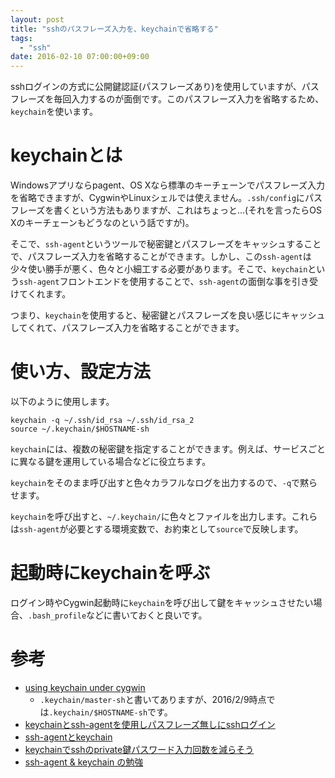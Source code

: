```yaml
---
layout: post
title: "sshのパスフレーズ入力を、keychainで省略する"
tags:
  - "ssh"
date: 2016-02-10 07:00:00+09:00
---
```


sshログインの方式に公開鍵認証(パスフレーズあり)を使用していますが、パスフレーズを毎回入力するのが面倒です。このパスフレーズ入力を省略するため、`keychain`を使います。

<!-- more -->

# keychainとは

Windowsアプリならpagent、OS Xなら標準のキーチェーンでパスフレーズ入力を省略できますが、CygwinやLinuxシェルでは使えません。`.ssh/config`にパスフレーズを書くという方法もありますが、これはちょっと…(それを言ったらOS Xのキーチェーンもどうなのという話ですが)。

そこで、`ssh-agent`というツールで秘密鍵とパスフレーズをキャッシュすることで、パスフレーズ入力を省略することができます。しかし、この`ssh-agent`は少々使い勝手が悪く、色々と小細工する必要があります。そこで、`keychain`という`ssh-agent`フロントエンドを使用することで、`ssh-agent`の面倒な事を引き受けてくれます。

つまり、`keychain`を使用すると、秘密鍵とパスフレーズを良い感じにキャッシュしてくれて、パスフレーズ入力を省略することができます。

# 使い方、設定方法

以下のように使用します。

```
keychain -q ~/.ssh/id_rsa ~/.ssh/id_rsa_2
source ~/.keychain/$HOSTNAME-sh
```

`keychain`には、複数の秘密鍵を指定することができます。例えば、サービスごとに異なる鍵を運用している場合などに役立ちます。

`keychain`をそのまま呼び出すと色々カラフルなログを出力するので、`-q`で黙らせます。

`keychain`を呼び出すと、`~/.keychain/`に色々とファイルを出力します。これらは`ssh-agent`が必要とする環境変数で、お約束として`source`で反映します。

# 起動時にkeychainを呼ぶ

ログイン時やCygwin起動時に`keychain`を呼び出して鍵をキャッシュさせたい場合、`.bash_profile`などに書いておくと良いです。

# 参考

* [using keychain under cygwin](https://thomaswabner.wordpress.com/2009/11/06/using-keychain-under-cygwin/)
    * `.keychain/master-sh`と書いてありますが、2016/2/9時点では`.keychain/$HOSTNAME-sh`です。
* [keychainとssh-agentを使用しパスフレーズ無しにsshログイン](http://qiita.com/yyamamot/items/1bc1dd93692bf9379f3e)
* [ssh-agentとkeychain](http://iamapen.hatenablog.com/entry/2014/02/14/055644)
* [keychainでsshのprivate鍵パスワード入力回数を減らそう](http://qiita.com/tukiyo3/items/045f86c4242ec53953e2)
* [ssh-agent & keychain の勉強](http://www.hasta-pronto.org/2006/12/10/sshagent-keycha/)
